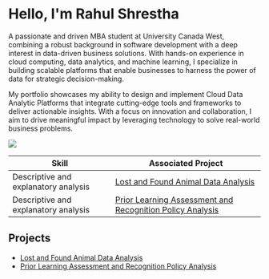 # Hello, I'm Rahul Shrestha
A passionate and driven MBA student at University Canada West, combining a robust background in software development with a deep interest in data-driven business solutions. With hands-on experience in cloud computing, data analytics, and machine learning, I specialize in building scalable platforms that enable businesses to harness the power of data for strategic decision-making.

My portfolio showcases my ability to design and implement Cloud Data Analytic Platforms that integrate cutting-edge tools and frameworks to deliver actionable insights. With a focus on innovation and collaboration, I aim to drive meaningful impact by leveraging technology to solve real-world business problems.

<a href="https://www.linkedin.com/in/rahul-shrestha-26182b105/"><img src="https://img.shields.io/badge/-LinkedIn-0072b1?&style=for-the-badge&logo=linkedin&logoColor=white" /></a>


| Skill                                         | Associated Project         |
|-----------------------------------------------|----------------------------|
| Descriptive and explanatory analysis         | <a href="https://github.com/rahul0van/projects/tree/main">Lost and Found Animal Data Analysis</a>|
| Descriptive and explanatory analysis           | <a href="https://github.com/rahul0van/Prior-Learning-Assessment-and-Recognition-Policy-Analysis">Prior Learning Assessment and Recognition Policy Analysis</a>|


## Projects
- <a href="https://github.com/rahul0van/projects/tree/main">Lost and Found Animal Data Analysis</a>
- <a href="https://github.com/rahul0van/Prior-Learning-Assessment-and-Recognition-Policy-Analysis">Prior Learning Assessment and Recognition Policy Analysis</a>


















 




